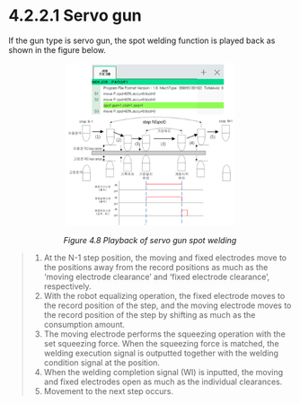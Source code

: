 ﻿# 4.2.2.1 Servo gun

If the gun type is servo gun, the spot welding function is played back as shown in the figure below.

<p align="center">
 <img src="../../../_assets/image_66.png" width="60%"></img>
 <em><p align="center">Figure 4.8 Playback of servo gun spot welding</p></em>
</p>


>1. At the N-1 step position, the moving and fixed electrodes move to the positions away from the record positions as much as the ‘moving electrode clearance’ and ‘fixed electrode clearance’, respectively.
>2. With the robot equalizing operation, the fixed electrode moves to the record position of the step, and the moving electrode moves to the record position of the step by shifting as much as the consumption amount.
>3. The moving electrode performs the squeezing operation with the set squeezing force. When the squeezing force is matched, the welding execution signal is outputted together with the welding condition signal at the position.
>4. When the welding completion signal (WI) is inputted, the moving and fixed electrodes open as much as the individual clearances.
>5. Movement to the next step occurs.
